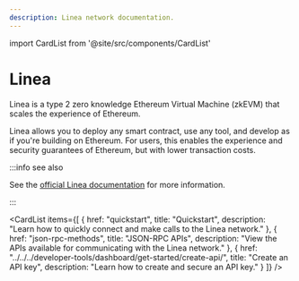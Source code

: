 ```yaml
---
description: Linea network documentation.
---
```


import CardList from '@site/src/components/CardList'

# Linea

Linea is a type 2 zero knowledge Ethereum Virtual Machine (zkEVM) that scales the experience of Ethereum.

Linea allows you to deploy any smart contract, use any tool, and develop as if you're building
on Ethereum. For users, this enables the experience and security guarantees of Ethereum, but with lower transaction costs.

:::info see also

See the [official Linea documentation](https://docs.linea.build/) for more information.

:::

<CardList
  items={[
    {
      href: "quickstart",
      title: "Quickstart",
      description: "Learn how to quickly connect and make calls to the Linea network."
    },
    {
      href: "json-rpc-methods",
      title: "JSON-RPC APIs",
      description: "View the APIs available for communicating with the Linea network."
    },
    {
      href: "../../../developer-tools/dashboard/get-started/create-api/",
      title: "Create an API key",
      description: "Learn how to create and secure an API key."
    }
  ]}
/>
